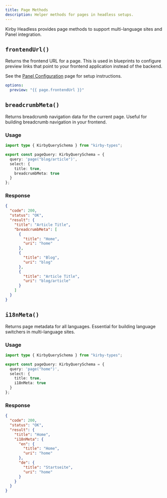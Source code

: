 ```yaml
---
title: Page Methods
description: Helper methods for pages in headless setups.
---
```


Kirby Headless provides page methods to support multi-language sites and Panel integration.

## `frontendUrl()`

Returns the frontend URL for a page. This is used in blueprints to configure preview links that point to your frontend application instead of the backend.

See the [Panel Configuration](/docs/headless/configuration/panel) page for setup instructions.

```yaml [site/blueprints/pages/default.yml]
options:
  preview: "{{ page.frontendUrl }}"
```

## `breadcrumbMeta()`

Returns breadcrumb navigation data for the current page. Useful for building breadcrumb navigation in your frontend.

### Usage

```ts
import type { KirbyQuerySchema } from "kirby-types";

export const pageQuery: KirbyQuerySchema = {
  query: 'page("blog/article")',
  select: {
    title: true,
    breadcrumbMeta: true
  }
};
```

### Response

```json
{
  "code": 200,
  "status": "OK",
  "result": {
    "title": "Article Title",
    "breadcrumbMeta": [
      {
        "title": "Home",
        "uri": "home"
      },
      {
        "title": "Blog",
        "uri": "blog"
      },
      {
        "title": "Article Title",
        "uri": "blog/article"
      }
    ]
  }
}
```

## `i18nMeta()`

Returns page metadata for all languages. Essential for building language switchers in multi-language sites.

### Usage

```ts
import type { KirbyQuerySchema } from "kirby-types";

export const pageQuery: KirbyQuerySchema = {
  query: 'page("home")',
  select: {
    title: true,
    i18nMeta: true
  }
};
```

### Response

```json
{
  "code": 200,
  "status": "OK",
  "result": {
    "title": "Home",
    "i18nMeta": {
      "en": {
        "title": "Home",
        "uri": "home"
      },
      "de": {
        "title": "Startseite",
        "uri": "home"
      }
    }
  }
}
```
